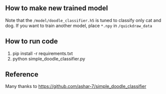 How to make new trained model
-----------------------------
Note that the `/model/doodle_classifier.h5` is tuned to classify only
cat and dog.  If you want to train another model, place `*.npy` in
`/quickdraw_data`

How to run code
---------------
1. pip install -r requirements.txt
2. python simple_doodle_classifier.py

Reference
---------
Many thanks to
https://github.com/ashar-7/simple_doodle_classifier